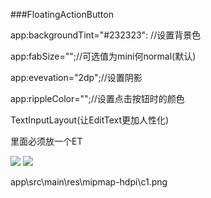 ###FloatingActionButton
          
app:backgroundTint="#232323": //设置背景色   
    
app:fabSize="";//可选值为mini何normal(默认)

app:evevation="2dp";//设置阴影

app:rippleColor="";//设置点击按钮时的颜色

TextInputLayout(让EditText更加人性化)

里面必须放一个ET

![](http://i4.tietuku.com/59b118df9fd2a563.png)
![](http://img.blog.csdn.net/20160202010909740?watermark/2/text/aHR0cDovL2Jsb2cuY3Nkbi5uZXQv/font/5a6L5L2T/fontsize/400/fill/I0JBQkFCMA==/dissolve/70/gravity/Center)


app\src\main\res\mipmap-hdpi\c1.png




